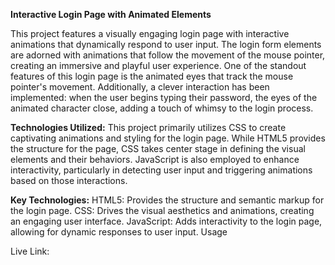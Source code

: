 **Interactive Login Page with Animated Elements**

This project features a visually engaging login page with interactive animations that dynamically respond to user input. The login form elements are adorned with animations that follow the movement of the mouse pointer, creating an immersive and playful user experience. One of the standout features of this login page is the animated eyes that track the mouse pointer's movement. Additionally, a clever interaction has been implemented: when the user begins typing their password, the eyes of the animated character close, adding a touch of whimsy to the login process.

**Technologies Utilized:**
This project primarily utilizes CSS to create captivating animations and styling for the login page. While HTML5 provides the structure for the page, CSS takes center stage in defining the visual elements and their behaviors. JavaScript is also employed to enhance interactivity, particularly in detecting user input and triggering animations based on those interactions.

**Key Technologies:**
HTML5: Provides the structure and semantic markup for the login page.
CSS: Drives the visual aesthetics and animations, creating an engaging user interface.
JavaScript: Adds interactivity to the login page, allowing for dynamic responses to user input.
Usage

Live Link: 
